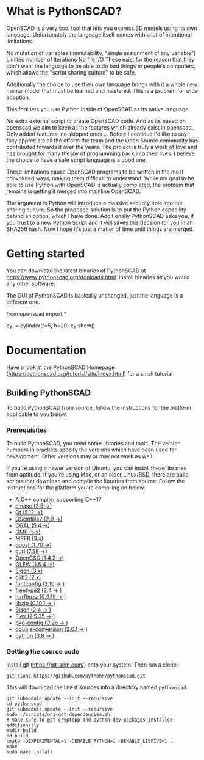 # What is PythonSCAD?

OpenSCAD is a very cool tool that lets you express 3D models using its own language. Unfortunately the language itself comes with a lot of intentional limitations.

No mutation of variables (immutability, "single assignment of any variable")
Limited number of iterations
No file I/O
These exist for the reason that they don't want the language to be able to do bad things to people's computers, which allows the "script sharing culture" to be safe.

Additionally the choice to use their own language brings with it a whole new mental model that must be learned and mastered. This is a problem for wide adoption.

This fork lets you use Python inside of OpenSCAD as its native language

No extra external script to create OpenSCAD code. And as its based on openscad we aim to keep all the features which already exist in openscad. Only added features, no skipped ones ...
Before I continue I'd like to say I fully appreciate all the efforts the team and the Open Source community has contributed towards it over the years. The project is truly a work of love and has brought for many the joy of programming back into their lives. I believe the choice to have a safe script language is a good one.

These limitations cause OpenSCAD programs to be written in the most convoluted ways, making them difficult to understand. While my goal to be able to use Python with OpenSCAD is actually completed, the problem that remains is getting it merged into mainline OpenSCAD.

The argument is Python will introduce a massive security hole into the sharing culture. So the proposed solution is to put the Python capability behind an option, which I have done. Additionally PythonSCAD asks you, if you trust to a new Python Script and it will saves this decsion for you in an SHA256 hash. Now I hope it's just a matter of time until things are merged.

# Getting started

You can download the latest binaries of PythonSCAD at
<https://www.pythonscad.org/donloads.html>. Install binaries as you would any other
software.

The GUI of PythonSCAD is basically unchanged, just the language is a different one.

from openscad import *

cyl = cylinder(r=5, h=20)
cy.show()

# Documentation

Have a look at the PythonSCAD Homepage (https://pythonscad.org/tutorial/site/index.html) for a small tutorial

## Building PythonSCAD

To build PythonSCAD from source, follow the instructions for the
platform applicable to you below.

### Prerequisites

To build PythonSCAD, you need some libraries and tools. The version
numbers in brackets specify the versions which have been used for
development. Other versions may or may not work as well.

If you're using a newer version of Ubuntu, you can install these 
libraries from aptitude. If you're using Mac, or an older Linux/BSD, there 
are build scripts that download and compile the libraries from source. 
Follow the instructions for the platform you're compiling on below.

* A C++ compiler supporting C++17
* [cmake (3.5 ->)](https://cmake.org/)
* [Qt (5.12 ->)](https://qt.io/)
* [QScintilla2 (2.9 ->)](https://riverbankcomputing.com/software/qscintilla/)
* [CGAL (5.4 ->)](https://www.cgal.org/)
 * [GMP (5.x)](https://gmplib.org/)
 * [MPFR (3.x)](https://www.mpfr.org/)
* [boost (1.70 ->)](https://www.boost.org/)
* [curl (7.58 ->)](https://curl.se/)
* [OpenCSG (1.4.2 ->)](http://www.opencsg.org/)
* [GLEW (1.5.4 ->)](http://glew.sourceforge.net/)
* [Eigen (3.x)](https://eigen.tuxfamily.org/)
* [glib2 (2.x)](https://developer.gnome.org/glib/)
* [fontconfig (2.10 -> )](https://fontconfig.org/)
* [freetype2 (2.4 -> )](https://freetype.org/)
* [harfbuzz (0.9.19 -> )](https://www.freedesktop.org/wiki/Software/HarfBuzz/)
* [libzip (0.10.1 -> )](https://libzip.org/)
* [Bison (2.4 -> )](https://www.gnu.org/software/bison/)
* [Flex (2.5.35 -> )](http://flex.sourceforge.net/)
* [pkg-config (0.26 -> )](https://www.freedesktop.org/wiki/Software/pkg-config/)
* [double-conversion (2.0.1 -> )](https://github.com/google/double-conversion/)
* [python (3.8 -> )](https://github.com/python/cpython/)

### Getting the source code

Install git (https://git-scm.com/) onto your system. Then run a clone:

    git clone https://github.com/pythohn/pythonscad.git

This will download the latest sources into a directory named `pythonscad`.

    git submodule update --init --recursive
    cd pythonscad
    git submodule update --init --recursive
    sudo ./scripts/uni-get-dependencies.sh
    # make sure to get cryptopp and python dev packages installed, additionally
    mkdir build
    cd build
    cmake -DEXPERIMENTAL=1 -DENABLE_PYTHON=1 -DENABLE_LIBFIVE=1 ..
    make
    sudo make install
